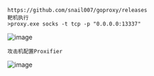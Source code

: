 	https://github.com/snail007/goproxy/releases
	靶机执行
	>proxy.exe socks -t tcp -p "0.0.0.0:13337"
![image](/assets/Pentest_Note/master/img/362.png)

	攻击机配置Proxifier
![image](/assets/Pentest_Note/master/img/363.png)
